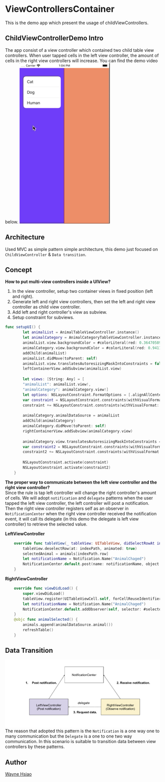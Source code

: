 # ViewControllersContainer
This is the demo app which present the usage of childViewControllers.

## ChildViewControllerDemo Intro
The app consist of a view controller which contained two child table view controllers.
When user tapped cells in the left view controller, the amount of cells in the right view controllers will increase.
You can find the demo video below.
![](./ChildViewControllers.gif)

## Architecture
Used MVC as simple pattern simple architecture, this demo just focused on `ChildViewController` & `Data transition`.

## Concept
**How to put multi-view controllers inside a UIView?**
   1. In the view controller, setup two container views in fixed position (left and right).
   2. Generate left and right view controllers, then set the left and right view controller as child view controller.
   3. Add left and right controller's view as subview.
   4. Setup constraint for subviews.   
```swift
func setupUI() {
        let animalList = AnimalTableViewController.instance()
        let animalCategory = AnimalCategoryTableViewController.instance()
        animalList.view.backgroundColor = #colorLiteral(red: 0.3647058904, green: 0.06666667014, blue: 0.9686274529, alpha: 1)
        animalCategory.view.backgroundColor = #colorLiteral(red: 0.9411764741, green: 0.4980392158, blue: 0.3529411852, alpha: 1)
        addChild(animalList)
        animalList.didMove(toParent: self)
        animalList.view.translatesAutoresizingMaskIntoConstraints = false
        leftContainerView.addSubview(animalList.view)
        
        let views: [String: Any] = [
        "animalList": animalList.view!,
        "animalCategory": animalCategory.view!]
        let options: NSLayoutConstraint.FormatOptions = [.alignAllCenterX]
        var constraint = NSLayoutConstraint.constraints(withVisualFormat: "H:|-0-[animalList]-0-|", options: options, metrics: nil, views: ["animalList": animalList.view!])
        constraint += NSLayoutConstraint.constraints(withVisualFormat: "V:|-0-[animalList]-0-|", options: options, metrics: nil, views: views)
        
        animalCategory.animalDataSource = animalList
        addChild(animalCategory)
        animalCategory.didMove(toParent: self)
        rightContainerView.addSubview(animalCategory.view)
        
        animalCategory.view.translatesAutoresizingMaskIntoConstraints = false
        var constraint2 = NSLayoutConstraint.constraints(withVisualFormat: "H:|-0-[animalCategory]-0-|", options: options, metrics: nil, views: ["animalCategory": animalCategory.view!])
        constraint2 += NSLayoutConstraint.constraints(withVisualFormat: "V:|-0-[animalCategory]-0-|", options: options, metrics: nil, views: views)

        NSLayoutConstraint.activate(constraint)
        NSLayoutConstraint.activate(constraint2)
    }
```

**The proper way to communicate between the left view controller and the right view controller?**   
Since the rule is tap left controller will change the right controller's amount of cells. We will adopt `notification` and `delegate` patterns when the user tapped the left view controller, the left controller will post a notification. Then the right view controller registers self as an observer in `NotificationCenter` when the right view controller received the notification event, it will call its delegate (in this demo the delegate is left view controller) to retrieve the selected value.

**LeftViewController**
```swift
    override func tableView(_ tableView: UITableView, didSelectRowAt indexPath: IndexPath) {
        tableView.deselectRow(at: indexPath, animated: true)
        selectedAnimal = animals[indexPath.row]
        let notificationName = Notification.Name("AnimalChaged")
        NotificationCenter.default.post(name: notificationName, object: nil)
    }
```
**RightViewController**
```swift
    override func viewDidLoad() {
        super.viewDidLoad()
        tableView.register(UITableViewCell.self, forCellReuseIdentifier: "cell")
        let notificationName = Notification.Name("AnimalChaged")
        NotificationCenter.default.addObserver(self, selector: #selector(animalSelected), name: notificationName, object: nil)
    }
    @objc func animalSelected() {
        animals.append(animalDataSource.animal())
        refreshTable()
    }    
```

## Data Transition
![](./DataTransition.png)
The reason that adopted this pattern is the `Notification` is a one way one to many communication but the `Delegate` is a one to one two way communication.
In this scenario is suitable to transition data between view controllers by these patterns.

## Author
[Wayne Hsiao](mailto:chronicqazxc@gmail.com)
